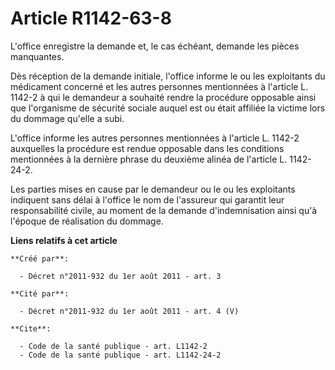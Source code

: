 # Article R1142-63-8

L'office enregistre la demande et, le cas échéant, demande les pièces manquantes. 

Dès réception de la demande initiale, l'office informe le ou les exploitants du médicament concerné et les autres personnes
mentionnées à l'article L. 1142-2 à qui le demandeur a souhaité rendre la procédure opposable ainsi que l'organisme de
sécurité sociale auquel est ou était affiliée la victime lors du dommage qu'elle a subi. 

L'office informe les autres personnes mentionnées à l'article L. 1142-2 auxquelles la procédure est rendue opposable dans les
conditions mentionnées à la dernière phrase du deuxième alinéa de l'article L. 1142-24-2. 

Les parties mises en cause par le demandeur ou le ou les exploitants indiquent sans délai à l'office le nom de l'assureur qui
garantit leur responsabilité civile, au moment de la demande d'indemnisation ainsi qu'à l'époque de réalisation du dommage.

**Liens relatifs à cet article**

	**Créé par**:

	  - Décret n°2011-932 du 1er août 2011 - art. 3

	**Cité par**:

	  - Décret n°2011-932 du 1er août 2011 - art. 4 (V)

	**Cite**:

	  - Code de la santé publique - art. L1142-2
	  - Code de la santé publique - art. L1142-24-2
